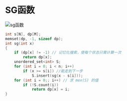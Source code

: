 # SG函数

![sg函数](https://user-images.githubusercontent.com/95573252/206846767-533341ee-dd7d-4bc5-ac23-27b0f4e87d20.png)

```c++
int s[N], dp[M];
memset(dp, -1, sizeof dp);
int sg(int x)
{
    if (dp[x] != -1) // 记忆化搜索，使每个状态只需计算一次
        return dp[x];
    unordered_set<int> S;
    for (int i = 0; i < n; i++)
        if (x >= s[i]) //能走到下一步
            S.insert(sg(x - s[i]));
    for (int i = 0;; i++) // 求 mex(S) 的值
        if (!S.count(i))
            return dp[x] = i;
}
```

